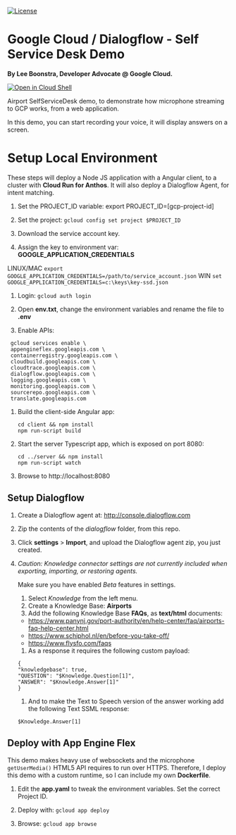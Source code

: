 [![License](https://img.shields.io/badge/License-Apache%202.0-blue.svg)](https://opensource.org/licenses/Apache-2.0)

# Google Cloud / Dialogflow - Self Service Desk Demo

**By Lee Boonstra, Developer Advocate @ Google Cloud.**

[![Open in Cloud Shell](http://gstatic.com/cloudssh/images/open-btn.svg)](https://console.cloud.google.com/cloudshell/editor?cloudshell_git_repo=https%3A%2F%2Fgithub.com%2Fsavelee%2Fselfservicedesk&cloudshell_tutorial=TUTORIAL.md)

Airport SelfServiceDesk demo, to demonstrate how microphone streaming to GCP works, from a web application.

In this demo, you can start recording your voice, it will display answers on a screen.

# Setup Local Environment

These steps will deploy a Node JS application with a Angular client, to a cluster with **Cloud Run for Anthos**.
It will also deploy a Dialogflow Agent, for intent matching.

1. Set the PROJECT_ID variable: export PROJECT_ID=[gcp-project-id]

1. Set the project: `gcloud config set project $PROJECT_ID`

1. Download the service account key.

1. Assign the key to environment var: **GOOGLE_APPLICATION_CREDENTIALS**

 LINUX/MAC
 `export GOOGLE_APPLICATION_CREDENTIALS=/path/to/service_account.json`
 WIN
 `set GOOGLE_APPLICATION_CREDENTIALS=c:\keys\key-ssd.json`

1. Login: `gcloud auth login`

1. Open **env.txt**, change the environment variables and rename the file to **.env**

1. Enable APIs:

 ```
  gcloud services enable \
  appengineflex.googleapis.com \
  containerregistry.googleapis.com \
  cloudbuild.googleapis.com \
  cloudtrace.googleapis.com \
  dialogflow.googleapis.com \
  logging.googleapis.com \
  monitoring.googleapis.com \
  sourcerepo.googleapis.com \
  translate.googleapis.com
```

1. Build the client-side Angular app:
    
    ```
    cd client && npm install
    npm run-script build
    ```

2. Start the server Typescript app, which is exposed on port 8080:

    ```
    cd ../server && npm install
    npm run-script watch
    ```

3. Browse to http://localhost:8080

## Setup Dialogflow

1. Create a Dialogflow agent at: http://console.dialogflow.com

1. Zip the contents of the *dialogflow* folder, from this repo.

1. Click **settings** > **Import**, and upload the Dialogflow agent zip, you just created.

1. *Caution: Knowledge connector settings are not currently included when exporting, importing, or restoring agents.*

    Make sure you have enabled *Beta* features in settings.

    1. Select *Knowledge* from the left menu.
    1. Create a Knowledge Base: **Airports**
    1. Add the following Knowledge Base **FAQs**, as **text/html** documents:

    * https://www.panynj.gov/port-authority/en/help-center/faq/airports-faq-help-center.html
    * https://www.schiphol.nl/en/before-you-take-off/
    * https://www.flysfo.com/faqs

    1. As a response it requires the following custom payload:

    ```
    {
    "knowledgebase": true,
    "QUESTION": "$Knowledge.Question[1]",
    "ANSWER": "$Knowledge.Answer[1]"
    }
    ```

    1. And to make the Text to Speech version of the answer working add the following Text SSML response:

    ```
    $Knowledge.Answer[1]
    ```

## Deploy with App Engine Flex

This demo makes heavy use of websockets and
the microphone `getUserMedia()` HTML5 API requires
to run over HTTPS. Therefore, I deploy this demo
with a custom runtime, so I can include my own **Dockerfile**.

1. Edit the **app.yaml** to tweak the environment variables.
Set the correct Project ID.

1. Deploy with: `gcloud app deploy`

1. Browse: `gcloud app browse`

 